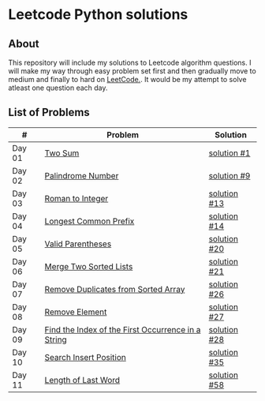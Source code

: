 # Leetcode Python solutions

## About

This repository will include my solutions to Leetcode algorithm questions. I will make my way through easy problem set first and then gradually move to medium and finally to hard on [LeetCode.](https://leetcode.com/). It would be my attempt to solve atleast one question each day.


## List of Problems

| #    | Problem                                                                                                                                                         | Solution                                                                               |
| ---- | --------------------------------------------------------------------------------------------------------------------------------------------------------------- | -------------------------------------------------------------------------------------- |
| Day 01   | [Two Sum](https://leetcode.com/problems/two-sum/)                                                                                                               | [solution #1](https://github.com/echoIshwor/leetcode/blob/main/EASY/01.py)
| Day 02   | [Palindrome Number](https://leetcode.com/problems/palindrome-number/)                                                                                                               | [solution #9](https://github.com/echoIshwor/leetcode/blob/main/EASY/02.py)
| Day 03   | [Roman to Integer](https://leetcode.com/problems/roman-to-integer/)                                                                                                               | [solution #13](https://github.com/echoIshwor/leetcode/blob/main/EASY/03.py)
| Day 04   | [Longest Common Prefix](https://leetcode.com/problems/longest-common-prefix/)                                                                                                               | [solution #14](https://github.com/echoIshwor/leetcode/blob/main/EASY/04.py)
| Day 05   | [Valid Parentheses](https://leetcode.com/problems/valid-parentheses/)                                                                                                               | [solution #20](https://github.com/echoIshwor/leetcode/blob/main/EASY/05.py)
| Day 06   | [Merge Two Sorted Lists](https://leetcode.com/problems/merge-two-sorted-lists/)                                                                                                               | [solution #21](https://github.com/echoIshwor/leetcode/blob/main/EASY/06.py)
| Day 07   | [Remove Duplicates from Sorted Array](https://leetcode.com/problems/remove-duplicates-from-sorted-array/)                                                                                                   | [solution #26](https://github.com/echoIshwor/leetcode/blob/main/EASY/07.py)
| Day 08   | [Remove Element](https://leetcode.com/problems/remove-element/)                                                                                                   | [solution #27](https://github.com/echoIshwor/leetcode/blob/main/EASY/08.py)
| Day 09   | [Find the Index of the First Occurrence in a String](https://leetcode.com/problems/find-the-index-of-the-first-occurrence-in-a-string/)                                                 | [solution #28](https://github.com/echoIshwor/leetcode/blob/main/EASY/09.py)
| Day 10   | [Search Insert Position](https://leetcode.com/problems/search-insert-position/)| [solution #35](https://github.com/echoIshwor/leetcode/blob/main/EASY/10.py)
| Day 11   | [Length of Last Word](https://leetcode.com/problems/length-of-last-word/)| [solution #58](https://github.com/echoIshwor/leetcode/blob/main/EASY/101.py)